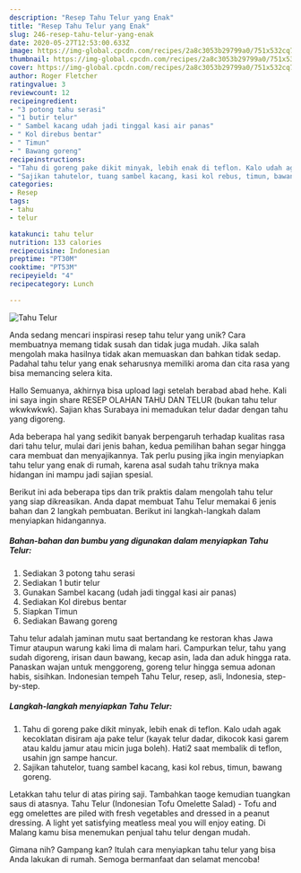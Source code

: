 ```yaml
---
description: "Resep Tahu Telur yang Enak"
title: "Resep Tahu Telur yang Enak"
slug: 246-resep-tahu-telur-yang-enak
date: 2020-05-27T12:53:00.633Z
image: https://img-global.cpcdn.com/recipes/2a8c3053b29799a0/751x532cq70/tahu-telur-foto-resep-utama.jpg
thumbnail: https://img-global.cpcdn.com/recipes/2a8c3053b29799a0/751x532cq70/tahu-telur-foto-resep-utama.jpg
cover: https://img-global.cpcdn.com/recipes/2a8c3053b29799a0/751x532cq70/tahu-telur-foto-resep-utama.jpg
author: Roger Fletcher
ratingvalue: 3
reviewcount: 12
recipeingredient:
- "3 potong tahu serasi"
- "1 butir telur"
- " Sambel kacang udah jadi tinggal kasi air panas"
- " Kol direbus bentar"
- " Timun"
- " Bawang goreng"
recipeinstructions:
- "Tahu di goreng pake dikit minyak, lebih enak di teflon. Kalo udah agak kecoklatan disiram aja pake telur (kayak telur dadar, dikocok kasi garem atau kaldu jamur atau micin juga boleh). Hati2 saat membalik di teflon, usahin jgn sampe hancur."
- "Sajikan tahutelor, tuang sambel kacang, kasi kol rebus, timun, bawang goreng."
categories:
- Resep
tags:
- tahu
- telur

katakunci: tahu telur 
nutrition: 133 calories
recipecuisine: Indonesian
preptime: "PT30M"
cooktime: "PT53M"
recipeyield: "4"
recipecategory: Lunch

---
```



![Tahu Telur](https://img-global.cpcdn.com/recipes/2a8c3053b29799a0/751x532cq70/tahu-telur-foto-resep-utama.jpg)

Anda sedang mencari inspirasi resep tahu telur yang unik? Cara membuatnya memang tidak susah dan tidak juga mudah. Jika salah mengolah maka hasilnya tidak akan memuaskan dan bahkan tidak sedap. Padahal tahu telur yang enak seharusnya memiliki aroma dan cita rasa yang bisa memancing selera kita.

Hallo Semuanya, akhirnya bisa upload lagi setelah berabad abad hehe. Kali ini saya ingin share RESEP OLAHAN TAHU DAN TELUR (bukan tahu telur wkwkwkwk). Sajian khas Surabaya ini memadukan telur dadar dengan tahu yang digoreng.

Ada beberapa hal yang sedikit banyak berpengaruh terhadap kualitas rasa dari tahu telur, mulai dari jenis bahan, kedua pemilihan bahan segar hingga cara membuat dan menyajikannya. Tak perlu pusing jika ingin menyiapkan tahu telur yang enak di rumah, karena asal sudah tahu triknya maka hidangan ini mampu jadi sajian spesial.


Berikut ini ada beberapa tips dan trik praktis dalam mengolah tahu telur yang siap dikreasikan. Anda dapat membuat Tahu Telur memakai 6 jenis bahan dan 2 langkah pembuatan. Berikut ini langkah-langkah dalam menyiapkan hidangannya.

<!--inarticleads1-->

##### Bahan-bahan dan bumbu yang digunakan dalam menyiapkan Tahu Telur:

1. Sediakan 3 potong tahu serasi
1. Sediakan 1 butir telur
1. Gunakan  Sambel kacang (udah jadi tinggal kasi air panas)
1. Sediakan  Kol direbus bentar
1. Siapkan  Timun
1. Sediakan  Bawang goreng


Tahu telur adalah jaminan mutu saat bertandang ke restoran khas Jawa Timur ataupun warung kaki lima di malam hari. Campurkan telur, tahu yang sudah digoreng, irisan daun bawang, kecap asin, lada dan aduk hingga rata. Panaskan wajan untuk menggoreng, goreng telur hingga semua adonan habis, sisihkan. Indonesian tempeh Tahu Telur, resep, asli, Indonesia, step-by-step. 

<!--inarticleads2-->

##### Langkah-langkah menyiapkan Tahu Telur:

1. Tahu di goreng pake dikit minyak, lebih enak di teflon. Kalo udah agak kecoklatan disiram aja pake telur (kayak telur dadar, dikocok kasi garem atau kaldu jamur atau micin juga boleh). Hati2 saat membalik di teflon, usahin jgn sampe hancur.
1. Sajikan tahutelor, tuang sambel kacang, kasi kol rebus, timun, bawang goreng.


Letakkan tahu telur di atas piring saji. Tambahkan taoge kemudian tuangkan saus di atasnya. Tahu Telur (Indonesian Tofu Omelette Salad) - Tofu and egg omelettes are piled with fresh vegetables and dressed in a peanut dressing. A light yet satisfying meatless meal you will enjoy eating. Di Malang kamu bisa menemukan penjual tahu telur dengan mudah. 

Gimana nih? Gampang kan? Itulah cara menyiapkan tahu telur yang bisa Anda lakukan di rumah. Semoga bermanfaat dan selamat mencoba!
